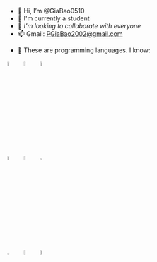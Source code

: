 - 👋 Hi, I’m @GiaBao0510
- 🌱 I'm currently a student
- 💞️ *I'm looking to collaborate with everyone*
- 📫 Gmail: PGiaBao2002@gmail.com
<!---
GiaBao0510/GiaBao0510 is a ✨ special ✨ repository because its `README.md` (this file) appears on your GitHub profile.
You can click the Preview link to take a look at your changes.
--->
- 🔗 These are programming languages. I know:
<!--- Link hinh anh--->

[<img src="https://andeh.co.uk/img/skills/java.png" width="5%"/>](https://www.javatpoint.com/java-tutorial) &nbsp; [<img src="https://play-lh.googleusercontent.com/85WnuKkqDY4gf6tndeL4_Ng5vgRk7PTfmpI4vHMIosyq6XQ7ZGDXNtYG2s0b09kJMw" width="5%"/>](https://www.w3schools.com/html/) &nbsp; [<img src="https://play-lh.googleusercontent.com/RTAZb9E639F4JBcuBRTPEk9_92I-kaKgBMw4LFxTGhdCQeqWukXh74rTngbQpBVGxqo" width="5%"/>](https://www.w3schools.com/css/default.asp) 

[<img src="https://upload.wikimedia.org/wikipedia/commons/thumb/9/99/Unofficial_JavaScript_logo_2.svg/480px-Unofficial_JavaScript_logo_2.svg.png" width="5%"/>](https://www.w3schools.com/js/default.asp) &nbsp; [<img src="https://cuongquach.com/wp-content/uploads/2016/05/bash-logo.png" width="5%"/>](https://www.tutorialspoint.com/unix/shell_scripting.htm) &nbsp; [<img src="https://www.simplilearn.com/ice9/course_images/160x160/C-simplilearn.svgz" width="5%" height="3%"/>](https://www.codecademy.com/catalog/language/c)

[<img src="https://encrypted-tbn0.gstatic.com/images?q=tbn:ANd9GcQwzINGYNDQAK_vE4e7-No1AfwEKehr5y-dfyokA3smE5s7bf_5fkerIkbMj-Y4QuZ6tgg&usqp=CAU" width="5%" height="3%"/>](https://www.w3schools.com/jquery/default.asp) &nbsp; [<img src="https://avatars.githubusercontent.com/u/2918581?s=280&v=4" width="5%"/>](https://getbootstrap.com/docs/5.2/getting-started/introduction/) &nbsp; [<img src="https://cdn.imgbin.com/15/18/22/imgbin-oracle-sql-developer-oracle-database-microsoft-sql-server-oracle-corporation-developer-LgifgeA6bvJcMeumFLJCHNsFm.jpg" width="5%"/>](https://getbootstrap.com/docs/5.2/getting-started/introduction/) 
